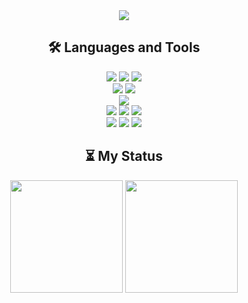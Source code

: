 <div align=center>
<a href="https://github.com/Developer-Nova"><img src="https://capsule-render.vercel.app/api?type=waving&height=200&color=gradient&section=header&text=Nova's%20GitHub&fontSize=80&animation=twinkling"/></a>
</div>

<div align=center><h2>🛠 Languages and Tools</h2></div>

<div align=center> 
<img src="https://img.shields.io/badge/Swift-F05138?style=square&logo=swift&logoColor=white"/> 
<img src="https://img.shields.io/badge/UIKit-40AEF0?style=square&logo=Swift&logoColor=white"/> 
<img src="https://img.shields.io/badge/SwiftUI-0066FF?style=square&logo=Swift&logoColor=white"/>   
<br>

<img src="https://img.shields.io/badge/HTML5-E34F26?style=square&logo=HTML5&logoColor=white"/> 
<img src="https://img.shields.io/badge/CSS3-1572B6?style=square&logo=CSS3&logoColor=white"/>  
<br>

<img src="https://img.shields.io/badge/Python-3776AB?style=square&logo=Python&logoColor=white"/>   
<br>
 
<img src="https://img.shields.io/badge/Xcode-147EFB?style=square&logo=Xcode&logoColor=white"/> 
<img src="https://img.shields.io/badge/VisualStudioCode-007ACC?style=square&logo=visualstudiocode&logoColor=white"/> 
<img src="https://img.shields.io/badge/PyCharm-000000?style=square&logo=PyCharm&logoColor=white"/>
<br>

<img src="https://img.shields.io/badge/Git-F05032?style=square&logo=Git&logoColor=white"/> 
<img src="https://img.shields.io/badge/GitHub-181717?style=square&logo=GitHub&logoColor=white"/>
<img src="https://img.shields.io/badge/Postman-FF6C37?style=square&logo=Postman&logoColor=white"/>
<br>
</div>

<div align=center><h2>⏳ My Status</h2></div>

<div align=center> 
<a href="https://github.com/Developer-Nova"><img align="center" style="height:180px" src="https://github-readme-stats.vercel.app/api?username=Developer-Nova&show_icons=true&count_private=true&theme=nord"/></a>
<a href="https://github.com/Developer-Nova"><img align="center" style="height:180px" src="https://github-readme-stats.vercel.app/api/top-langs/?username=Developer-Nova&layout=compact&theme=nord"/></a>
</div>
